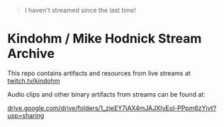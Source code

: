 > I haven't streamed since the last time!

# Kindohm / Mike Hodnick Stream Archive

This repo contains artifacts and resources
from live streams at 
[twitch.tv/kindohm](https://twitch.tv/kindohm)

Audio clips and other binary artifacts from 
streams can be found at:

[drive.google.com/drive/folders/1_zjeEY7jAX4mJAJXIyEol-PPpm6zYjvt?usp=sharing](https://drive.google.com/drive/folders/1_zjeEY7jAX4mJAJXIyEol-PPpm6zYjvt?usp=sharing)
